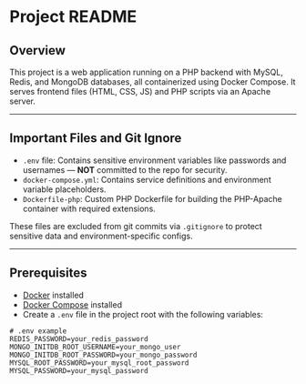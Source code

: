 # Project README

## Overview

This project is a web application running on a PHP backend with MySQL, Redis, and MongoDB databases, all containerized using Docker Compose. It serves frontend files (HTML, CSS, JS) and PHP scripts via an Apache server.

---

## Important Files and Git Ignore

- `.env` file: Contains sensitive environment variables like passwords and usernames — **NOT** committed to the repo for security.
- `docker-compose.yml`: Contains service definitions and environment variable placeholders.
- `Dockerfile-php`: Custom PHP Dockerfile for building the PHP-Apache container with required extensions.

These files are excluded from git commits via `.gitignore` to protect sensitive data and environment-specific configs.

---

## Prerequisites

- [Docker](https://docs.docker.com/get-docker/) installed
- [Docker Compose](https://docs.docker.com/compose/install/) installed
- Create a `.env` file in the project root with the following variables:

```env
# .env example
REDIS_PASSWORD=your_redis_password
MONGO_INITDB_ROOT_USERNAME=your_mongo_user
MONGO_INITDB_ROOT_PASSWORD=your_mongo_password
MYSQL_ROOT_PASSWORD=your_mysql_root_password
MYSQL_PASSWORD=your_mysql_password

